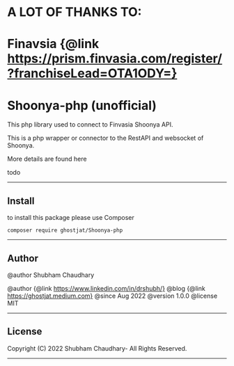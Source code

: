 # A LOT OF THANKS TO:
 
 # Finavsia {@link https://prism.finvasia.com/register/?franchiseLead=OTA1ODY=}

# Shoonya-php (unofficial)

This php library used to connect to Finvasia Shoonya API.

This is a php wrapper or connector to the RestAPI and websocket of Shoonya. 

More details are found here

todo

****

## Install

to install this package please use Composer 

``` composer require ghostjat/Shoonya-php ```


****

## Author

 @author Shubham Chaudhary
 
 @author {@link https://www.linkedin.com/in/drshubh/}
 @blog {@link https://ghostjat.medium.com}
 @since Aug 2022
 @version 1.0.0
 @license MIT

****

## License

Copyright (C) 2022 Shubham Chaudhary- All Rights Reserved.
****

